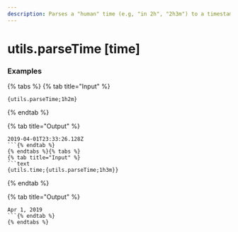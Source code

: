 ```yaml
---
description: Parses a "human" time (e.g, "in 2h", "2h3m") to a timestamp compatible with {utils.time}. This essentially just throws the mute/reminder parser at it.
---
```


# utils.parseTime [time]

### Examples

{% tabs %}
{% tab title="Input" %}
```text
{utils.parseTime;1h2m}
```
{% endtab %}

{% tab title="Output" %}
```text
2019-04-01T23:33:26.128Z
```{% endtab %}
{% endtabs %}{% tabs %}
{% tab title="Input" %}
```text
{utils.time;{utils.parseTime;1h3m}}
```
{% endtab %}

{% tab title="Output" %}
```text
Apr 1, 2019
```{% endtab %}
{% endtabs %}